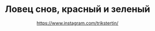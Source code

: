 ---
title: Ловец снов, красный и зеленый
description: Ловец снов, 12 см
author: https://www.instagram.com/trikstertin/
cost: 6000₸
---